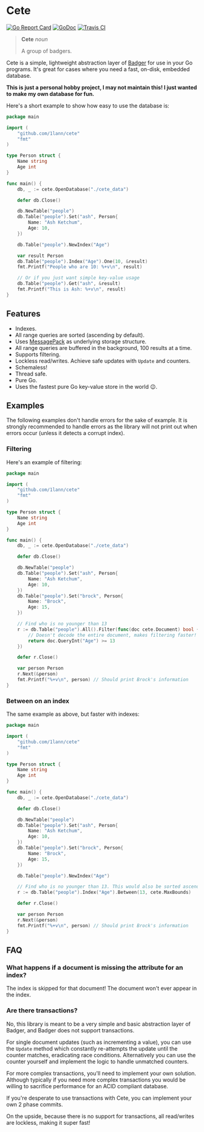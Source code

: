 # Cete

[![Go Report Card](https://goreportcard.com/badge/github.com/1lann/cete)](https://goreportcard.com/report/github.com/1lann/cete)
[![GoDoc](https://godoc.org/github.com/1lann/cete?status.svg)](https://godoc.org/github.com/1lann/cete)
[![Travis CI](https://travis-ci.org/1lann/cete.svg?branch=master)](https://travis-ci.org/1lann/cete)

>**Cete**
>_noun_
>
>A group of badgers.

Cete is a simple, lightweight abstraction layer of [Badger](https://github.com/dgraph-io/badger) for  use in your Go programs. It's great for cases where you need a fast, on-disk, embedded database.

**This is just a personal hobby project, I may not maintain this! I just wanted to make my own database for fun.**

Here's a short example to show how easy to use the database is:

```go
package main

import (
	"github.com/1lann/cete"
	"fmt"
)

type Person struct {
	Name string
	Age int
}

func main() {
	db, _ := cete.OpenDatabase("./cete_data")

	defer db.Close()

	db.NewTable("people")
	db.Table("people").Set("ash", Person{
		Name: "Ash Ketchum",
		Age: 10,
	})

	db.Table("people").NewIndex("Age")

	var result Person
	db.Table("people").Index("Age").One(10, &result)
	fmt.Printf("People who are 10: %+v\n", result)

	// Or if you just want simple key-value usage
	db.Table("people").Get("ash", &result)
	fmt.Printf("This is Ash: %+v\n", result)
}
```

## Features

- Indexes.
- All range queries are sorted (ascending by default).
- Uses [MessagePack](gopkg.in/vmihailenco/msgpack.v2) as underlying storage structure.
- All range queries are buffered in the background, 100 results at a time.
- Supports filtering.
- Lockless read/writes. Achieve safe updates with `Update` and counters.
- Schemaless!
- Thread safe.
- Pure Go.
- Uses the fastest pure Go key-value store in the world 😉.

## Examples

The following examples don't handle errors for the sake of example. It is strongly recommended to handle errors as the library will not print out when errors occur (unless it detects a corrupt index).

### Filtering

Here's an example of filtering:

```go
package main

import (
	"github.com/1lann/cete"
	"fmt"
)

type Person struct {
	Name string
	Age int
}

func main() {
	db, _ := cete.OpenDatabase("./cete_data")

	defer db.Close()

	db.NewTable("people")
	db.Table("people").Set("ash", Person{
		Name: "Ash Ketchum",
		Age: 10,
	})
	db.Table("people").Set("brock", Person{
		Name: "Brock",
		Age: 15,
	})

	// Find who is no younger than 13
	r := db.Table("people").All().Filter(func(doc cete.Document) bool {
		// Doesn't decode the entire document, makes filtering faster!
		return doc.QueryInt("Age") >= 13
	})

	defer r.Close()

	var person Person
	r.Next(&person)
	fmt.Printf("%+v\n", person) // Should print Brock's information
}
```

### Between on an index

The same example as above, but faster with indexes:

```go
package main

import (
	"github.com/1lann/cete"
	"fmt"
)

type Person struct {
	Name string
	Age int
}

func main() {
	db, _ := cete.OpenDatabase("./cete_data")

	defer db.Close()

	db.NewTable("people")
	db.Table("people").Set("ash", Person{
		Name: "Ash Ketchum",
		Age: 10,
	})
	db.Table("people").Set("brock", Person{
		Name: "Brock",
		Age: 15,
	})

	db.Table("people").NewIndex("Age")

	// Find who is no younger than 13. This would also be sorted ascending by age.
	r := db.Table("people").Index("Age").Between(13, cete.MaxBounds)

	defer r.Close()

	var person Person
	r.Next(&person)
	fmt.Printf("%+v\n", person) // Should print Brock's information
}
```

## FAQ
### What happens if a document is missing the attribute for an index?
The index is skipped for that document! The document won't ever appear in the index.

### Are there transactions?
No, this library is meant to be a very simple and basic abstraction layer of Badger, and Badger does not support transactions.

For single document updates (such as incrementing a value), you can use the `Update` method which constantly re-attempts the update until the counter matches, eradicating race conditions. Alternatively you can use the counter yourself and implement the logic to handle unmatched counters.

For more complex transactions, you'll need to implement your own solution. Although typically if you need more complex transactions you would be willing to sacrifice performance for an ACID compliant database.

If you're desperate to use transactions with Cete, you can implement your own 2 phase commits.

On the upside, because there is no support for transactions, all read/writes are lockless, making it super fast!
